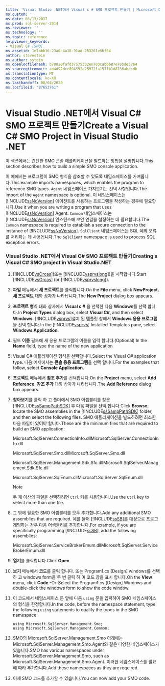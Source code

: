 ```yaml
---
title: 'Visual Studio .NET에서 Visual c # SMO 프로젝트 만들기 | Microsoft Docs'
ms.custom: ''
ms.date: 06/13/2017
ms.prod: sql-server-2014
ms.reviewer: ''
ms.technology: ''
ms.topic: reference
helpviewer_keywords:
- Visual C# [SMO]
ms.assetid: 1e7abb16-23a0-4a18-91ad-253261e6bf84
author: stevestein
ms.author: sstein
ms.openlocfilehash: b78820fafd37675332e6703cabbb87e78bde5864
ms.sourcegitcommit: ad4d92dce894592a259721a1571b1d8736abacdb
ms.translationtype: MT
ms.contentlocale: ko-KR
ms.lasthandoff: 08/04/2020
ms.locfileid: "87652761"
---
```

# <a name="create-a-visual-c-smo-project-in-visual-studio-net"></a><span data-ttu-id="efd9d-102">Visual Studio .NET에서 Visual C# SMO 프로젝트 만들기</span><span class="sxs-lookup"><span data-stu-id="efd9d-102">Create a Visual C# SMO Project in Visual Studio .NET</span></span>
  <span data-ttu-id="efd9d-103">이 섹션에서는 간단한 SMO 콘솔 애플리케이션을 빌드하는 방법을 설명합니다.</span><span class="sxs-lookup"><span data-stu-id="efd9d-103">This section describes how to build a simple SMO console application.</span></span>  
  
 <span data-ttu-id="efd9d-104">이 예에서는 프로그램이 SMO 형식을 참조할 수 있도록 네임스페이스를 가져옵니다.</span><span class="sxs-lookup"><span data-stu-id="efd9d-104">This example imports namespaces, which enables the program to reference SMO types.</span></span> <span data-ttu-id="efd9d-105">`Agent` 네임스페이스 가져오기는 선택 사항입니다.</span><span class="sxs-lookup"><span data-stu-id="efd9d-105">The import of the `Agent` namespace is optional.</span></span> <span data-ttu-id="efd9d-106">이 네임스페이스는 [!INCLUDE[ssNoVersion](../../includes/ssnoversion-md.md)] 에이전트를 사용하는 프로그램을 작성하는 경우에 필요합니다.</span><span class="sxs-lookup"><span data-stu-id="efd9d-106">Use it when you are writing a program that uses [!INCLUDE[ssNoVersion](../../includes/ssnoversion-md.md)] Agent.</span></span> <span data-ttu-id="efd9d-107">`Common` 네임스페이스는 [!INCLUDE[ssNoVersion](../../includes/ssnoversion-md.md)] 인스턴스에 보안 연결을 설정하는 데 필요합니다.</span><span class="sxs-lookup"><span data-stu-id="efd9d-107">The `Common` namespace is required to establish a secure connection to the instance of [!INCLUDE[ssNoVersion](../../includes/ssnoversion-md.md)].</span></span> <span data-ttu-id="efd9d-108">`SqlClient` 네임스페이스는 SQL 예외 오류를 처리하는 데 사용됩니다.</span><span class="sxs-lookup"><span data-stu-id="efd9d-108">The `SqlClient` namespace is used to process SQL exception errors.</span></span>  
  
### <a name="creating-a-visual-c-smo-project-in-visual-studionet"></a><span data-ttu-id="efd9d-109">Visual Studio .NET에서 Visual C# SMO 프로젝트 만들기</span><span class="sxs-lookup"><span data-stu-id="efd9d-109">Creating a Visual C# SMO project in Visual Studio.NET</span></span>  
  
1.  <span data-ttu-id="efd9d-110">[!INCLUDE[vsOrcas](../../includes/vsorcas-md.md)](또는 [!INCLUDE[vsprvslong](../../includes/vsprvslong-md.md)])을 시작합니다.</span><span class="sxs-lookup"><span data-stu-id="efd9d-110">Start [!INCLUDE[vsOrcas](../../includes/vsorcas-md.md)] (or [!INCLUDE[vsprvslong](../../includes/vsprvslong-md.md)]).</span></span>  
  
2.  <span data-ttu-id="efd9d-111">**파일** 메뉴에서 **새 프로젝트**를 클릭합니다.</span><span class="sxs-lookup"><span data-stu-id="efd9d-111">On the **File** menu, click **NewProject.**</span></span> <span data-ttu-id="efd9d-112">**새 프로젝트** 대화 상자가 나타납니다.</span><span class="sxs-lookup"><span data-stu-id="efd9d-112">The **New Project** dialog box appears.</span></span>  
  
3.  <span data-ttu-id="efd9d-113">**프로젝트 형식** 대화 상자에서 **Visual c #** 을 선택한 다음 **Windows**를 선택 합니다.</span><span class="sxs-lookup"><span data-stu-id="efd9d-113">In **Project Types** dialog box, select **Visual C#**, and then select **Windows**.</span></span> <span data-ttu-id="efd9d-114">[!INCLUDE[vsprvs](../../includes/vsprvs-md.md)]설치 된 템플릿 창에서 **Windows 응용 프로그램**을 선택 합니다.</span><span class="sxs-lookup"><span data-stu-id="efd9d-114">In the [!INCLUDE[vsprvs](../../includes/vsprvs-md.md)] Installed Templates pane, select **Windows Application**.</span></span>  
  
4.  <span data-ttu-id="efd9d-115">필드 **이름** 필드에 새 응용 프로그램의 이름을 입력 합니다.</span><span class="sxs-lookup"><span data-stu-id="efd9d-115">(Optional) In the **Name** field, type the name of the new application</span></span>  
  
5.  <span data-ttu-id="efd9d-116">Visual C# 애플리케이션 형식을 선택합니다.</span><span class="sxs-lookup"><span data-stu-id="efd9d-116">Select the Visual C# application type.</span></span> <span data-ttu-id="efd9d-117">다음 예제에서는 **콘솔 응용 프로그램**을 선택 합니다.</span><span class="sxs-lookup"><span data-stu-id="efd9d-117">For the examples that follow, select **Console Application**.</span></span>  
  
6.  <span data-ttu-id="efd9d-118">**프로젝트** 메뉴에서 **참조 추가**를 선택합니다.</span><span class="sxs-lookup"><span data-stu-id="efd9d-118">On the **Project** menu, select **Add Reference**.</span></span> <span data-ttu-id="efd9d-119">**참조 추가** 대화 상자가 나타납니다.</span><span class="sxs-lookup"><span data-stu-id="efd9d-119">The **Add Reference** dialog box appears.</span></span>  
  
7.  <span data-ttu-id="efd9d-120">**찾아보기**를 클릭 하 고 폴더에서 SMO 어셈블리를 찾은 [!INCLUDE[ssSampPathSDK](../../includes/sssamppathsdk-md.md)] 후 다음 파일을 선택 합니다.</span><span class="sxs-lookup"><span data-stu-id="efd9d-120">Click **Browse**, locate the SMO assemblies in the [!INCLUDE[ssSampPathSDK](../../includes/sssamppathsdk-md.md)] folder, and then select the following files.</span></span> <span data-ttu-id="efd9d-121">SMO 애플리케이션을 빌드하려면 최소한 다음 파일이 있어야 합니다.</span><span class="sxs-lookup"><span data-stu-id="efd9d-121">These are the minimum files that are required to build an SMO application:</span></span>  
  
     <span data-ttu-id="efd9d-122">Microsoft.SqlServer.ConnectionInfo.dll</span><span class="sxs-lookup"><span data-stu-id="efd9d-122">Microsoft.SqlServer.ConnectionInfo.dll</span></span>  
  
     <span data-ttu-id="efd9d-123">Microsoft.SqlServer.Smo.dll</span><span class="sxs-lookup"><span data-stu-id="efd9d-123">Microsoft.SqlServer.Smo.dll</span></span>  
  
     <span data-ttu-id="efd9d-124">Microsoft.SqlServer.Management.Sdk.Sfc.dll</span><span class="sxs-lookup"><span data-stu-id="efd9d-124">Microsoft.SqlServer.Management.Sdk.Sfc.dll</span></span>  
  
     <span data-ttu-id="efd9d-125">Microsoft.SqlServer.SqlEnum.dll</span><span class="sxs-lookup"><span data-stu-id="efd9d-125">Microsoft.SqlServer.SqlEnum.dll</span></span>  
  
    > [!NOTE]  
    >  <span data-ttu-id="efd9d-126">두 개 이상의 파일을 선택하려면 `Ctrl` 키를 사용합니다.</span><span class="sxs-lookup"><span data-stu-id="efd9d-126">Use the `Ctrl` key to select more than one file.</span></span>  
  
8.  <span data-ttu-id="efd9d-127">그 밖에 필요한 SMO 어셈블리를 모두 추가합니다.</span><span class="sxs-lookup"><span data-stu-id="efd9d-127">Add any additional SMO assemblies that are required.</span></span> <span data-ttu-id="efd9d-128">예를 들어 [!INCLUDE[ssSB](../../includes/sssb-md.md)]를 대상으로 프로그래밍하는 경우 다음 어셈블리를 추가합니다.</span><span class="sxs-lookup"><span data-stu-id="efd9d-128">For example, if you are specifically programming [!INCLUDE[ssSB](../../includes/sssb-md.md)], add the following assemblies:</span></span>  
  
     <span data-ttu-id="efd9d-129">Microsoft.SqlServer.ServiceBrokerEmum.dll</span><span class="sxs-lookup"><span data-stu-id="efd9d-129">Microsoft.SqlServer.ServiceBrokerEmum.dll</span></span>  
  
9. <span data-ttu-id="efd9d-130">**열기**를 클릭합니다.</span><span class="sxs-lookup"><span data-stu-id="efd9d-130">Click **Open**.</span></span>  
  
10. <span data-ttu-id="efd9d-131">**보기** 메뉴에서 **코드**를 클릭 합니다. 또는 Program1.cs [Design] windows를 선택 하 고 windows form을 두 번 클릭 하 여 코드 창을 표시 합니다.</span><span class="sxs-lookup"><span data-stu-id="efd9d-131">On the **View** menu, click **Code**.-Or-Select the Program1.cs [Design] Windows and double-click the windows form to show the code window.</span></span>  
  
11. <span data-ttu-id="efd9d-132">이 코드에서 네임스페이스 문 앞에 다음 `using` 문을 입력하여 SMO 네임스페이스의 형식을 한정합니다.</span><span class="sxs-lookup"><span data-stu-id="efd9d-132">In the code, before the namespace statement, type the following `using` statements to qualify the types in the SMO namespace:</span></span>  
  
    ```  
    using Microsoft.SqlServer.Management.Smo;  
    using Microsoft.SqlServer.Management.Common;  
    ```  
  
12. <span data-ttu-id="efd9d-133">SMO의 Microsoft.SqlServer.Management.Smo 아래에는 Microsoft.SqlServer.Management.Smo.Agent와 같은 다양한 네임스페이스가 있습니다.</span><span class="sxs-lookup"><span data-stu-id="efd9d-133">SMO has various namespaces under Microsoft.SqlServer.Management.Smo, such as Microsoft.SqlServer.Management.Smo.Agent.</span></span> <span data-ttu-id="efd9d-134">이러한 네임스페이스를 필요에 따라 추가합니다.</span><span class="sxs-lookup"><span data-stu-id="efd9d-134">Add these namespaces as they are required.</span></span>  
  
13. <span data-ttu-id="efd9d-135">이제 SMO 코드를 추가할 수 있습니다.</span><span class="sxs-lookup"><span data-stu-id="efd9d-135">You can now add your SMO code.</span></span>  
  
  
